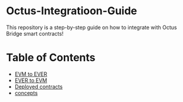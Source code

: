 # Octus-Integratioon-Guide

This repository is a step-by-step guide on how to integrate with Octus Bridge smart contracts!

# Table of Contents

- [EVM to EVER](./EVM-to-EVER.md)
- [EVER to EVM](./EVER-to-EVM.md)
- [Deployed contracts](./addresses.md)
- [concepts](./concepts.md)
